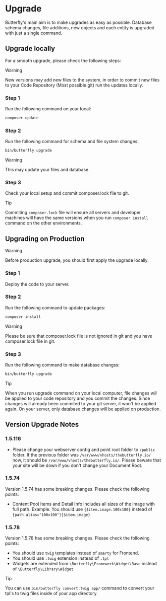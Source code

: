 # Upgrade

Butterfly's main aim is to make upgrades as easy as possible. Database schema changes, file additions, new objects and 
each entity is upgraded with just a single command.

## Upgrade locally

For a smooth upgrade, please check the following steps:

>[!WARNING]
> New versions may add new files to the system, in order to commit new files to your Code Repository (Most possible git) 
run the updates locally.

### Step 1

Run the following command on your local:

```bash
composer update
``` 

### Step 2

Run the following command for schema and file system changes:

```bash
bin/butterfly upgrade
``` 

>[!WARNING]
> This may update your files and database.

### Step 3

Check your local setup and commit composer.lock file to git.

>[!TIP]
> Commiting `composer.lock` file will ensure all servers and developer machines will have the same versions when you run `composer install` command 
> on the other environments.

## Upgrading on Production

>[!WARNING]
> Before production upgrade, you should first apply the upgrade locally.

### Step 1

Deploy the code to your server.

### Step 2

Run the following command to update packages:

```bash
composer install
```

>[!WARNING]
> Please be sure that composer.lock file is not ignored in git and you have composer.lock file in git.

### Step 3

Run the following command to make database changss:

```bash
bin/butterfly upgrade
```

>[!TIP]
> When you run upgrade command on your local computer, file changes will be applied to your code repository and you commit the 
> changes. Since changes will already been commited to your git server, it won't be applied again. On your server, only database changes
> will be applied on production.

## Version Upgrade Notes

### 1.5.116

- Please change your webserver config and point root folder to `/public` folder. If the previous folder was `/var/www/vhosts/thebutterfly.io/` 
now, it should be `/var/www/vhosts/thebutterfly.io/`. Please beware that your site will be down if you don't change your Document Root. 

### 1.5.74

Version 1.5.74 has some breaking changes. Please check the following points:
- Content Pool Items and Detail Info includes all sizes of the image with full path.
Example: You should use `{$item.image.100x100}` instead of `{path alias="100x100"}{$item.image}`

### 1.5.78

Version 1.5.78 has some breaking changes. Please check the following points:
- You should use `twig` templates instead of `smarty` for Frontend.
- You should use `.twig` extension instead of `.tpl`
- Widgets are extended from `\Butterfly\Framework\Widget\Base` instead of `\Butterfly\Library\Widget`


>[!TIP]
> You can use `bin/butterfly convert:twig app/` command to convert your tpl's to twig files inside of your app directory.   
